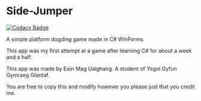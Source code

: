 # Side-Jumper

[![Codacy Badge](https://api.codacy.com/project/badge/Grade/79df35fe25f9412a906d1d87ca83cbce)](https://app.codacy.com/manual/skuzzymiglet/Side-Jumper?utm_source=github.com&utm_medium=referral&utm_content=skuzzymiglet/Side-Jumper&utm_campaign=Badge_Grade_Dashboard)

A simple platform dogding game made in C# WinForms

This app was my first attempt at a game after learning C# for about a week and a half.

This app was made by Eoin Mag Ualghairg. A student of Ysgol Gyfun Gymraeg Glantaf.

You are free to copy this and modify however you please just that you credit me.
